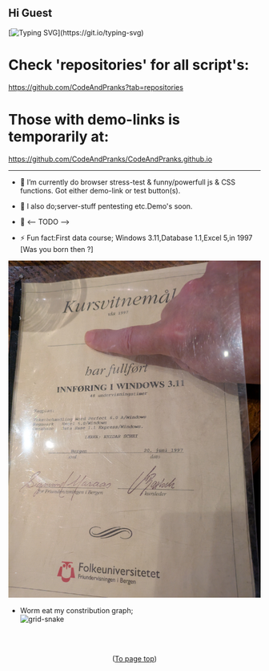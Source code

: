 ## Hi Guest<a id='up'></a>
[![Typing SVG](https://readme-typing-svg.demolab.com?font=Fira+Code&duration=2000&pause=500&color=F7697A&background=A1A1A100&width=435&lines=Welcome+to+Code+And+Pranks%2C+;a+live+test+page+for++code+fun.)](https://git.io/typing-svg)

# Check 'repositories' for all script's:
https://github.com/CodeAndPranks?tab=repositories
# Those with demo-links is temporarily at:
https://github.com/CodeAndPranks/CodeAndPranks.github.io
<hr>

- 🔭 I’m currently do browser stress-test &
  funny/powerfull js & CSS functions.
  Got either demo-link or test button(s).

- 🌱 I also do;server-stuff
   pentesting etc.Demo's soon.
- 👯  <-- TODO -->
- ⚡ Fun fact:First data course;
 Windows 3.11,Database 1.1,Excel 5,in 1997
   [Was you born then ?]
  
![Readmee-Image](https://github.com/CodeAndPranks/Zoom/blob/main/PXL_20250203_231900952.jpg)

- Worm eat my constribution graph;  
![grid-snake](https://user-images.githubusercontent.com/94220731/198875879-db8010bf-01c8-4f34-98c7-3dd8a0a6e734.svg)

<br><br>
<p align="center">(<a href="#up">To page top</a>)</p>
